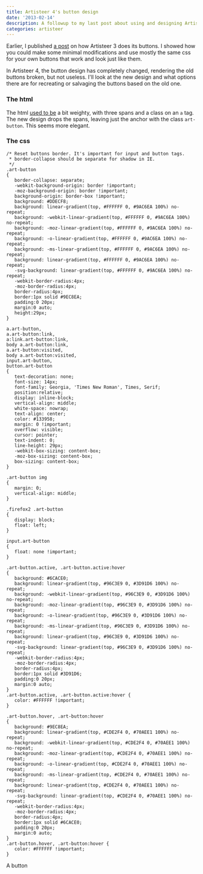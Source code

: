 ```yaml
---
title: Artisteer 4's button design
date: '2013-02-14'
description: A followup to my last post about using and designing Artisteer-friendly buttons
categories: artisteer
---
```


Earlier, I published [a post] on how Artisteer 3 does its buttons.  I
showed how you could make some minimal modifications and use mostly the
same css for your own buttons that work and look just like them.

In Artisteer 4, the button design has completely changed, rendering the
old buttons broken, but not useless.  I'll look at the new design and
what options there are for recreating or salvaging the buttons based on
the old one.

### The html

The html [used to be] a bit weighty, with three spans and a class on an
`a` tag.  The new design drops the spans, leaving just the anchor with
the class `art-button`.  This seems more elegant.

### The css

~~~
/* Reset buttons border. It's important for input and button tags. 
 * border-collapse should be separate for shadow in IE. 
 */
.art-button
{
   border-collapse: separate;
   -webkit-background-origin: border !important;
   -moz-background-origin: border !important;
   background-origin: border-box !important;
   background: #DDECF8;
   background: linear-gradient(top, #FFFFFF 0, #9AC6EA 100%) no-repeat;
   background: -webkit-linear-gradient(top, #FFFFFF 0, #9AC6EA 100%) no-repeat;
   background: -moz-linear-gradient(top, #FFFFFF 0, #9AC6EA 100%) no-repeat;
   background: -o-linear-gradient(top, #FFFFFF 0, #9AC6EA 100%) no-repeat;
   background: -ms-linear-gradient(top, #FFFFFF 0, #9AC6EA 100%) no-repeat;
   background: linear-gradient(top, #FFFFFF 0, #9AC6EA 100%) no-repeat;
   -svg-background: linear-gradient(top, #FFFFFF 0, #9AC6EA 100%) no-repeat;
   -webkit-border-radius:4px;
   -moz-border-radius:4px;
   border-radius:4px;
   border:1px solid #9EC8EA;
   padding:0 20px;
   margin:0 auto;
   height:29px;
}

a.art-button,
a.art-button:link,
a:link.art-button:link,
body a.art-button:link,
a.art-button:visited,
body a.art-button:visited,
input.art-button,
button.art-button
{
   text-decoration: none;
   font-size: 14px;
   font-family: Georgia, 'Times New Roman', Times, Serif;
   position:relative;
   display: inline-block;
   vertical-align: middle;
   white-space: nowrap;
   text-align: center;
   color: #133958;
   margin: 0 !important;
   overflow: visible;
   cursor: pointer;
   text-indent: 0;
   line-height: 29px;
   -webkit-box-sizing: content-box;
   -moz-box-sizing: content-box;
   box-sizing: content-box;
}

.art-button img
{
   margin: 0;
   vertical-align: middle;
}

.firefox2 .art-button
{
   display: block;
   float: left;
}

input.art-button
{
   float: none !important;
}

.art-button.active, .art-button.active:hover
{
   background: #6CACE0;
   background: linear-gradient(top, #96C3E9 0, #3D91D6 100%) no-repeat;
   background: -webkit-linear-gradient(top, #96C3E9 0, #3D91D6 100%) no-repeat;
   background: -moz-linear-gradient(top, #96C3E9 0, #3D91D6 100%) no-repeat;
   background: -o-linear-gradient(top, #96C3E9 0, #3D91D6 100%) no-repeat;
   background: -ms-linear-gradient(top, #96C3E9 0, #3D91D6 100%) no-repeat;
   background: linear-gradient(top, #96C3E9 0, #3D91D6 100%) no-repeat;
   -svg-background: linear-gradient(top, #96C3E9 0, #3D91D6 100%) no-repeat;
   -webkit-border-radius:4px;
   -moz-border-radius:4px;
   border-radius:4px;
   border:1px solid #3D91D6;
   padding:0 20px;
   margin:0 auto;
}
.art-button.active, .art-button.active:hover {
   color: #FFFFFF !important;
}

.art-button.hover, .art-button:hover
{
   background: #9EC8EA;
   background: linear-gradient(top, #CDE2F4 0, #70AEE1 100%) no-repeat;
   background: -webkit-linear-gradient(top, #CDE2F4 0, #70AEE1 100%) no-repeat;
   background: -moz-linear-gradient(top, #CDE2F4 0, #70AEE1 100%) no-repeat;
   background: -o-linear-gradient(top, #CDE2F4 0, #70AEE1 100%) no-repeat;
   background: -ms-linear-gradient(top, #CDE2F4 0, #70AEE1 100%) no-repeat;
   background: linear-gradient(top, #CDE2F4 0, #70AEE1 100%) no-repeat;
   -svg-background: linear-gradient(top, #CDE2F4 0, #70AEE1 100%) no-repeat;
   -webkit-border-radius:4px;
   -moz-border-radius:4px;
   border-radius:4px;
   border:1px solid #6CACE0;
   padding:0 20px;
   margin:0 auto;
}
.art-button.hover, .art-button:hover {
   color: #FFFFFF !important;
}
~~~

<span class="art-button-wrapper"><span class="art-button-l"></span><span
class="art-button-r"></span><a class="art-button-old">A button</a></span>

[a post]: /artisteer/coopting-artisteer-s-button-design-to-make-your-own-artisteer-like-buttons/
[used to be]: /artisteer/coopting-artisteer-s-button-design-to-make-your-own-artisteer-like-buttons/index.html#the-html

